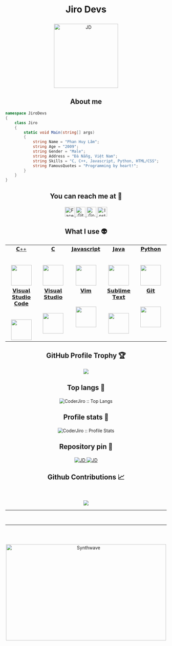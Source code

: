 # <p align="center">Jiro Devs</p>

<p align="center">
	<a href="https://github.com/JiroDevs">
	<img src="https://i.pinimg.com/564x/bd/9d/9c/bd9d9c8ecfd85af9be562c7b34ec73ca.jpg" width = "200" alt="JD">
	</a>
</p>

<h2 align="center">About me</h2>

```C#
namespace JiroDevs
{
    class Jiro
    {
        static void Main(string[] args)
        {
            string Name = "Phan Huy Lâm";
            string Age = "2009";
            string Gender = "Male";
            string Address = "Đà Nẵng, Việt Nam";
            string Skills = "C, C++, Javascript, Python, HTML/CSS";
            string FamousQuotes = "Programming by heart!";
        }
    }
}
```

## <p align="center">You can reach me at 🌹</p>

<p align="center">
  <a href="https://www.facebook.com/profile.php?id=100077245339812">
    <img src="https://www.vectorlogo.zone/logos/facebook/facebook-official.svg" alt="Facebook" height="30" width="30">
  </a>
	
  <a href="https://github.com/coderjiro">
    <img src="https://www.vectorlogo.zone/logos/github/github-tile.svg" alt="Github" height="30" width="30">
  </a>
  
  <a href="mailto:huylam39.09@gmail.com">
    <img src="https://www.vectorlogo.zone/logos/google/google-icon.svg" alt="Google" height="30" width="30">
  </a>
	
  <a href="https://www.instagram.com/ljiro09/">
    <img src="https://www.vectorlogo.zone/logos/instagram/instagram-icon.svg" alt="Instagram" height="30" width="30">
  </a>
  
## <p align="center">What I use :alien:</p>

<table align="center">
  <tbody>
    <tr valign="top">
      <td width="20%" align="center">
	<a href="https://devdocs.io/cpp/">
		<span>𝗖++</span><br><br><br>
		<img height="64px" src="https://cdn.worldvectorlogo.com/logos/c.svg">
	 </a>
      </td>
      <td width="20%" align="center">
	 <a href="https://devdocs.io/c/">
		<span>𝗖</span><br><br><br>
		<img height="64px" src="https://cdn.svgporn.com/logos/c.svg">
	 </a>
      </td>
      <td width="20%" align="center">
	<a href="https://www.w3schools.com/js/js_htmldom_document.asp">
		<span>𝗝𝗮𝘃𝗮𝘀𝗰𝗿𝗶𝗽𝘁</span><br><br><br>
		<img height="64px" src="https://cdn.svgporn.com/logos/javascript.svg">
	 </a>
      </td>
	<td width="20%" align="center">
		<a href="https://docs.oracle.com/en/java/">
        <span>𝗝𝗮𝘃𝗮</span><br><br><br>
        <img height="64px" src="https://cdn.svgporn.com/logos/java.svg">
		</a>
      </td>
      <td width="20%" align="center">
	      <a href="https://docs.python.org/3/">
        <span>𝗣𝘆𝘁𝗵𝗼𝗻</span><br><br><br>
        <img height="64px" src="https://cdn.svgporn.com/logos/python.svg">
	      </a>
      </td>
    </tr>
    <tr valign="top">
	<td width="20%" align="center">
		<a href="https://code.visualstudio.com/docs">
        <span>𝗩𝗶𝘀𝘂𝗮𝗹 𝗦𝘁𝘂𝗱𝗶𝗼 𝗖𝗼𝗱𝗲</span><br><br><br>
        <img height="64px" src="https://cdn.worldvectorlogo.com/logos/visual-studio-code-1.svg">
		</a>
      </td>
	<td width="20%" align="center">
		<a href="https://docs.microsoft.com/visualstudio/ide/?view=vs-2019">
        <span>𝗩𝗶𝘀𝘂𝗮𝗹 𝗦𝘁𝘂𝗱𝗶𝗼</span><br><br><br>
        <img height="64px" src="https://cdn.worldvectorlogo.com/logos/visual-studio-2013.svg">
		</a>
      </td>
      <td width="20%" align="center">
	      <a href="https://www.vim.org/">
        <span>𝗩𝗶𝗺</span><br><br><br>
        <img height="64px" src="https://upload.wikimedia.org/wikipedia/commons/thumb/9/9f/Vimlogo.svg/1022px-Vimlogo.svg.png">
	      </a>
      </td>
	    <td width="20%" align="center">
	<a href="https://www.sublimetext.com/docs/">
		<span>𝗦𝘂𝗯𝗹𝗶𝗺𝗲 𝗧𝗲𝘅𝘁</span><br><br><br>
		<img height="64px" src="https://www.sublimehq.com/images/sublime_text.png">
	</a>
      </td>
      <td width="20%" align="center">
	      <a href="https://git-scm.com/doc">
        <span>𝗚𝗶𝘁</span><br><br><br>
        <img height="64px" src="https://cdn.svgporn.com/logos/git-icon.svg">
	      </a>
      </td>
    </tr>
  </tbody>
</table>

## <p align="center">GitHub Profile Trophy 🏆</p>

<p align='center'>
<img src="https://github-profile-trophy.vercel.app/?username=CoderJiro&theme=tokyonight&row=2&column=4">
</p>

## <p align="center">Top langs :tongue:</p>

<p align="center"><img src="https://github-readme-stats.vercel.app/api/top-langs/?username=CoderJiro&langs_count=10&theme=tokyonight&layout=compact" alt="CoderJiro :: Top Langs" /></p>

## <p align="center">Profile stats :musical_keyboard:</p>

<p align="center"><img src="https://github-readme-stats.vercel.app/api?username=CoderJiro&show_icons=true&theme=tokyonight" alt="CoderJiro :: Profile Stats" /></p>

## <p align="center">Repository pin 📌</p>

<p align="center">	
<a href="https://github.com/CoderJiro/baucuatomcaV1">
	<img src="https://github-readme-stats.vercel.app/api/pin/?username=CoderJiro&repo=baucuatomcaV1&theme=tokyonight" alt="JD" />
</a>

<a href="https://github.com/CoderJiro/CoderJiro">
	<img src="https://github-readme-stats.vercel.app/api/pin/?username=CoderJiro&repo=CoderJiro&theme=tokyonight" alt="JD" />
</a>
</p>

## <p align="center">Github Contributions 📈</p>
<br>
<p align='center'>
<img src="https://activity-graph.herokuapp.com/graph?username=CoderJiro&theme=react-dark&hide_border=true">
<p>

<hr>
<br>

<hr>
<br>

##

<p align="center"><img src="https://thumbs.gfycat.com/GoodnaturedFondGaur-size_restricted.gif" alt="Synthwave" height="300" width="500"></p>
